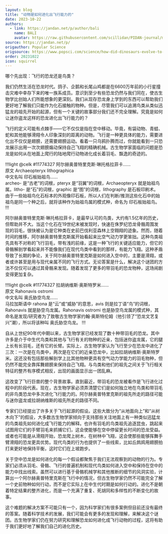 ```yaml
---
layout: blog
title: "动物是如何进化出飞行能力的"
date: 2023-10-22
authors:
  - link: https://jandan.net/p/author/bali
    name: BALI
    avatar: https://raw.githubusercontent.com/scillidan/PIDAN-journal/main/asset/yafa.png
source: https://jandan.net/p/
origauthor: Popular Science
origsource: https://www.popsci.com/science/how-did-dinosaurs-evolve-to-fly/
order: 20231022
icon: squirrel
---
```


哪个先出现：飞行的恐龙还是鸟类？

我们仍然生活在恐龙时代。鸽子、企鹅和长尾山鸡都是在6600万年前的小行星撞击灾难中幸存下来的唯一族系成员。意识到至少有些恐龙仍然与我们同在，使古生物学比创始人们所能想象的更深刻。我们从现存恐龙身上学到的东西可以帮助我们更好地了解我们只能作为化石接触的物种。但是，尽管我们可以追溯鸟类从类似迅猛龙的祖先开始的起源，但有一个关键的故事部分我们还不完全理解。究竟是如何让迷你盗龙这样的恐龙进化出飞行能力的？

飞行的定义可能有点棘手——它不仅仅是指在空中移动。毕竟，有袋动物、青蛙、蛇和其他能够滑翔令人印象深刻的距离的动物。飞行是一种更具体的能力，需要进化出不仅仅是翅膀，还需要翅膀运动。看着一只乌鸦扑腾而过，你就能看到一只恐龙展示出用一次次翅膀煽动保持自己飞翔的精确机械。古生物学家面临的问题是恐龙是如何从在地面上爬行的陆地爬行动物进化成长着羽毛、飘逸的奇迹的。

!!!light @celk #11774327
阿尔赫奥普特里克斯·琳托格拉菲卡……  
原文 Archaeopteryx lithographica  
中文名叫 印石板始祖鸟……  
archeo- 是“古老”的词根，pteryx 是“羽翼”的词根，Archaeopteryx 就是始祖鸟属。litho- 是“石”的词根，graphic 是“图”的词根，lithography 是石板印刷术。  
由于一些始祖鸟化石标本的外观像印石板，所以人们在判断/推测这些化石中的始祖鸟是同一个种之后，就将该种作为始祖鸟属的模式种，命名为 印石板始祖鸟。
!!!

阿尔赫奥普特里克斯·琳托格拉菲卡，是最早认可的鸟类，大约有1.5亿年的历史，但帮助并不大。当这个化石在19世纪末被发现时，快速在侏罗纪恐龙骨骼周围发现的羽毛，很快被认为是它种类在史前巴伐利亚森林上空翱翔的迹象。然而，随着时间的推移，阿尔赫奥普特里克斯属开始看起来比空气动力学更笨拙。这种鸟类祖先具有不对称的飞行羽毛，带有浅的前缘，这是一种飞行的关键适应能力，但它的骨骼解剖学看起来并不能像我们在现代鸟类中看到的那样，有能力飞翔。这种矛盾导致了长期的争论，关于阿尔赫奥普特里克斯是如何进入空中的，主要是滑翔，或者或许甚至是用与现代亲属不同的飞行方式。无论答案是什么，解决这个谜团的方法不仅仅可以通过其骨骼来发现。随着发现了更多的带羽毛的恐龙物种，这场闹剧变得更加复杂。

!!!light @celk #11774327
拉胡纳维斯·奥斯特罗米……  
原文 Rahonavis ostromi  
中文名叫 奥氏胁空鸟龙……  
马拉加斯语中 rahona 是“云”或“威胁”的意思，avis 则是拉丁语“鸟”的词根，Rahonavis 就是胁空鸟龙属。Rahonavis ostromi 也是胁空鸟龙属的模式种，其命名是发现/研究者为了致敬古生物学家约翰·奥斯特伦姆（他引领了“恐龙文艺复兴”潮），所以将该种叫 奥氏胁空鸟龙。
!!!

自从上世纪90年代中期以来，古生物学家已经发现了数十种带羽毛的恐龙。其中许多是介于中生代鸟类和其他与飞行有关的物种的近亲，包括迷你盗龙属，它的腿上长有长羽毛，还有它的长臂。实际上，古生物学家认为飞行至少在恐龙中进化了三次：一次是在鸟类中，两次是在它们的近亲恐龙中，比如拉胡纳维斯·奥斯特罗米。这还没有包括那些解剖学上比其他物种更具有空气动力学能力的羽毛物种，但仍然不能完全靠挥舞翅膀来保持自己飞翔。与鸟类和他们的祖先之间关于飞行相关特征的整齐有序模式相反，出现的画面显示出一团乱麻。

这改变了飞行巨兽的整个背景故事。直到最近，带羽毛的恐龙被看作是飞行进化过程中的阶段代表。现在，古生物学家必须弄清楚它们是如何独立地在鸟类和带羽毛的非鸟类恐龙中多次进化飞行能力的。阿尔赫奥普特里克斯的祖先所走的路径可能与迷你盗龙或拉胡纳维斯的祖先所走的路径不同。

专家们已经提出了许多关于飞行起源的假设。这些大致分为“从地面向上”和“从树木向下”的假设，大多数古生物学家倾向于支持那些关注地面上有一种类似迅猛龙的鸟类祖先如何进化成飞行能力的解释。也许有羽毛的鸟类祖先追逐昆虫，跳起来试图用它们的手臂羽毛来抓捕它们，这会使能够在空中停留更长时间的恐龙受益。或者也可能是从滑翔开始，恐龙爬上树木，在树林中飞翔，这会使那些能够挥舞手臂滑翔的恐龙更具优势。现代鸟类的行为也提供了一些线索，比如丘鹧鸪用翅膀拍打来更好地保持平衡，这时它们在上坡跑步。

关于空中恐龙是如何进化的每一个假设都聚焦于我们无法观察到的动物的行为。专家们必须从羽毛、骨骼、飞行的普遍机制和现代鸟类如何进入空中和保持在空中的能力中找出线索。虽然可以进行基于骨骼机械学和其他推断的细节的风洞实验，计算出一个阿尔赫奥普特里克斯在飞行中的情况，但古生物学家仍然不可能完全了解一个史前物种如何行动，而不是它实际上在中生代时期是如何行动的。进化不是朝着特定结果的整齐进化，而是一个充满了重复、死胡同和多样性的不断变化的故事。

这个难题的解决方案不可能只有一个，因为科学家们有很多案例但目前还没有最终的答案。随着科学技术的发展，我们可能会有更多的发现和理解，来解决这个谜团。古生物学家们仍在努力研究和理解恐龙如何进化成飞行动物的过程，这将有助于我们更好地了解我们自己的进化历史。